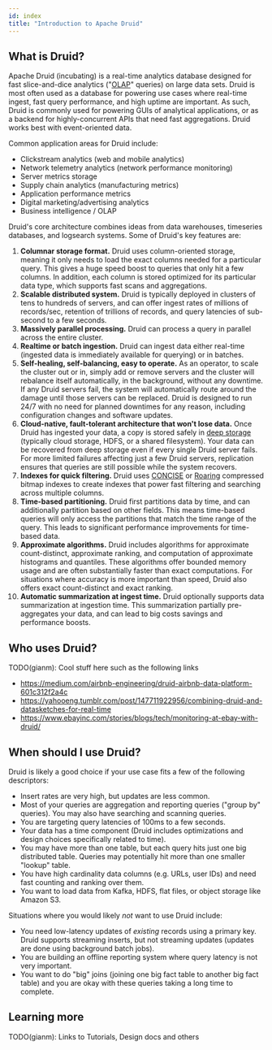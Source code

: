 ```yaml
---
id: index
title: "Introduction to Apache Druid"
---
```


<!--
  ~ Licensed to the Apache Software Foundation (ASF) under one
  ~ or more contributor license agreements.  See the NOTICE file
  ~ distributed with this work for additional information
  ~ regarding copyright ownership.  The ASF licenses this file
  ~ to you under the Apache License, Version 2.0 (the
  ~ "License"); you may not use this file except in compliance
  ~ with the License.  You may obtain a copy of the License at
  ~
  ~   http://www.apache.org/licenses/LICENSE-2.0
  ~
  ~ Unless required by applicable law or agreed to in writing,
  ~ software distributed under the License is distributed on an
  ~ "AS IS" BASIS, WITHOUT WARRANTIES OR CONDITIONS OF ANY
  ~ KIND, either express or implied.  See the License for the
  ~ specific language governing permissions and limitations
  ~ under the License.
  -->

## What is Druid?

Apache Druid (incubating) is a real-time analytics database designed for fast slice-and-dice analytics
("[OLAP](http://en.wikipedia.org/wiki/Online_analytical_processing)" queries) on large data sets. Druid is most often
used as a database for powering use cases where real-time ingest, fast query performance, and high uptime are important. 
As such, Druid is commonly used for powering GUIs of analytical applications, or as a backend for highly-concurrent APIs 
that need fast aggregations. Druid works best with event-oriented data.

Common application areas for Druid include:

- Clickstream analytics (web and mobile analytics)
- Network telemetry analytics (network performance monitoring)
- Server metrics storage
- Supply chain analytics (manufacturing metrics)
- Application performance metrics
- Digital marketing/advertising analytics
- Business intelligence / OLAP

Druid's core architecture combines ideas from data warehouses, timeseries databases, and logsearch systems. Some of 
Druid's key features are:

1. **Columnar storage format.** Druid uses column-oriented storage, meaning it only needs to load the exact columns
needed for a particular query.  This gives a huge speed boost to queries that only hit a few columns. In addition, each
column is stored optimized for its particular data type, which supports fast scans and aggregations.
2. **Scalable distributed system.** Druid is typically deployed in clusters of tens to hundreds of servers, and can
offer ingest rates of millions of records/sec, retention of trillions of records, and query latencies of sub-second to a
few seconds.
3. **Massively parallel processing.** Druid can process a query in parallel across the entire cluster.
4. **Realtime or batch ingestion.** Druid can ingest data either real-time (ingested data is immediately available for
querying) or in batches.
5. **Self-healing, self-balancing, easy to operate.** As an operator, to scale the cluster out or in, simply add or
remove servers and the cluster will rebalance itself automatically, in the background, without any downtime. If any
Druid servers fail, the system will automatically route around the damage until those servers can be replaced. Druid
is designed to run 24/7 with no need for planned downtimes for any reason, including configuration changes and software
updates.
6. **Cloud-native, fault-tolerant architecture that won't lose data.** Once Druid has ingested your data, a copy is
stored safely in [deep storage](#deep-storage) (typically cloud storage, HDFS, or a shared filesystem). Your data can be
recovered from deep storage even if every single Druid server fails. For more limited failures affecting just a few
Druid servers, replication ensures that queries are still possible while the system recovers.
7. **Indexes for quick filtering.** Druid uses [CONCISE](https://arxiv.org/pdf/1004.0403) or
[Roaring](https://roaringbitmap.org/) compressed bitmap indexes to create indexes that power fast filtering and
searching across multiple columns.
8. **Time-based partitioning.** Druid first partitions data by time, and can additionally partition based on other fields. 
This means time-based queries will only access the partitions that match the time range of the query. This leads to 
significant performance improvements for time-based data. 
9. **Approximate algorithms.** Druid includes algorithms for approximate count-distinct, approximate ranking, and
computation of approximate histograms and quantiles. These algorithms offer bounded memory usage and are often
substantially faster than exact computations. For situations where accuracy is more important than speed, Druid also
offers exact count-distinct and exact ranking.
10. **Automatic summarization at ingest time.** Druid optionally supports data summarization at ingestion time. This
summarization partially pre-aggregates your data, and can lead to big costs savings and performance boosts.

## Who uses Druid?

TODO(gianm): Cool stuff here such as the following links

- https://medium.com/airbnb-engineering/druid-airbnb-data-platform-601c312f2a4c
- https://yahooeng.tumblr.com/post/147711922956/combining-druid-and-datasketches-for-real-time
- https://www.ebayinc.com/stories/blogs/tech/monitoring-at-ebay-with-druid/

## When should I use Druid?

Druid is likely a good choice if your use case fits a few of the following descriptors:

- Insert rates are very high, but updates are less common.
- Most of your queries are aggregation and reporting queries ("group by" queries). You may also have searching and
scanning queries.
- You are targeting query latencies of 100ms to a few seconds.
- Your data has a time component (Druid includes optimizations and design choices specifically related to time).
- You may have more than one table, but each query hits just one big distributed table. Queries may potentially hit more
than one smaller "lookup" table.
- You have high cardinality data columns (e.g. URLs, user IDs) and need fast counting and ranking over them.
- You want to load data from Kafka, HDFS, flat files, or object storage like Amazon S3.

Situations where you would likely _not_ want to use Druid include:

- You need low-latency updates of _existing_ records using a primary key. Druid supports streaming inserts, but not streaming updates (updates are done using
background batch jobs).
- You are building an offline reporting system where query latency is not very important.
- You want to do "big" joins (joining one big fact table to another big fact table) and you are okay with these queries 
taking a long time to complete.

## Learning more

TODO(gianm): Links to Tutorials, Design docs and others
